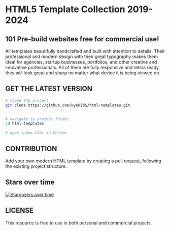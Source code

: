 # HTML5 Template Collection 2019-2024


## 101 Pre-build websites free for commercial use!


All templates beautifully handcrafted and built with attention to details. Their professional and modern design with their great typography makes them ideal for agencies, startup businesses, portfolios, and other creative and innovative professionals. All of them are fully responsive and retina ready, they will look great and sharp no matter what device it is being viewed on. 

## GET THE LATEST VERSION

```bash
# clone the project
git clone https://github.com/kyokidG/html-templates.git


# navigate to project folder
cd html-templates

# open index.html in Chrome

```

## CONTRIBUTION

Add your own modern HTML template by creating a pull request, following the existing project structure.


## Stars over time

[![Stargazers over time](https://starchart.cc/kyokidG/html-templates.svg)](https://starchart.cc/kyokidG/html-templates)


## LICENSE 

This resource is free to use in both personal and commercial projects.
